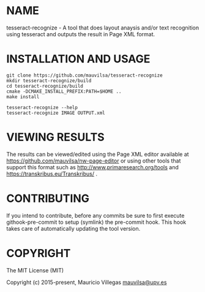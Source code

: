 # NAME

tesseract-recognize - A tool that does layout anaysis and/or text recognition using tesseract and outputs the result in Page XML format.

# INSTALLATION AND USAGE

    git clone https://github.com/mauvilsa/tesseract-recognize
    mkdir tesseract-recognize/build
    cd tesseract-recognize/build
    cmake -DCMAKE_INSTALL_PREFIX:PATH=$HOME ..
    make install
    
    tesseract-recognize --help
    tesseract-recognize IMAGE OUTPUT.xml

# VIEWING RESULTS

The results can be viewed/edited using the Page XML editor available at https://github.com/mauvilsa/nw-page-editor or using other tools that support this format such as http://www.primaresearch.org/tools and https://transkribus.eu/Transkribus/ .

# CONTRIBUTING

If you intend to contribute, before any commits be sure to first execute githook-pre-commit to setup (symlink) the pre-commit hook. This hook takes care of automatically updating the tool version.

# COPYRIGHT

The MIT License (MIT)

Copyright (c) 2015-present, Mauricio Villegas <mauvilsa@upv.es>
